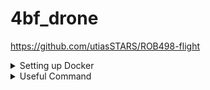 # 4bf_drone

https://github.com/utiasSTARS/ROB498-flight

<details>
  <summary>Setting up Docker</summary>

### Setting up Docker
* Instructions for installing docker.io are included in the previous setup step for Ubuntu
* We created many scripts to simplify our setup. First, ensure you are cd'd into our repo folder. Then cd into the docker folder: `cd docker`
* To add permissions for the docker, run the following commands:

   `sudo groupadd docker`

   `sudo usermod -aG docker $USER`

   `newgrp docker`

* To check that docker is installed and running correctly, run in (when cd'd into docker folder) `docker run hello-world`
* Build our docker by running the script (still inside the docker folder): `bash ./start_docker`
* Wait while all the dependencies are loaded. Once everything is loaded, you should see that your terminal command line changes from your local computer name and the "$" should change to "root@${CONTAINER_ID}:~/utfr_ws#". Double-check if this does not appear to ensure you're in the correct folder. 

* If we ever mention the need to rebuild docker, this can be done with `source ./docker/rebuild_docker`

</details>

<details>
  <summary>Useful Command</summary>

### Setting up Docker
  
</details>
